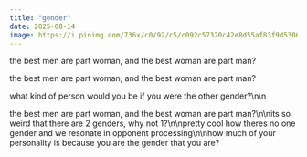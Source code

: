 ```yaml
---
title: "gender"
date: 2025-08-14
image: https://i.pinimg.com/736x/c0/92/c5/c092c57320c42e8d55af83f9d5306314.jpg
---
```


the best men are part woman, and the best woman are part man?

the best men are part woman, and the best woman are part man?

what kind of person would you be if you were the other gender?\n\n

the best men are part woman, and the best woman are part man?\n\nits so weird that there are 2 genders, why not 1?\n\npretty cool how theres no one gender and we resonate in opponent processing\n\nhow much of your personality is because you are the gender that you are?

